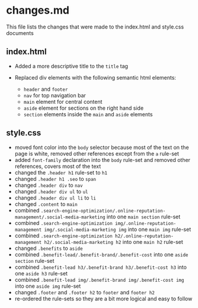 # changes.md

This file lists the changes that were made to the index.html and style.css documents


## index.html

- Added a more descriptive title to the `title` tag

- Replaced div elements with the following semantic html elements:
  - `header` and `footer`
  - `nav` for top navigation bar
  - `main` element for central content
  - `aside` element for sections on the right hand side
  - `section` elements inside the `main` and `aside` elements



## style.css

- moved font color into the `body` selector because most of the text on the page is white, removed other references except from the `a` rule-set
- added `font-family` declaration into the `body` rule-set and removed other references, covers most of the text
- changed the `.header h1` rule-set to `h1`
- changed `.header h1 .seo` to `span`
- changed `.header div` to `nav`
- changed `.header div ul` to `ul`
- changed `.header div ul li` to `li`
- changed `.content` to `main`
- combined `.search-engine-optimization/.online-reputation-management/.social-media-marketing` into one `main section` rule-set
- combined `.search-engine-optimization img/.online-reputation-management img/.social-media-marketing img` into one `main img` rule-set
- combined `.search-engine-optimization h2/.online-reputation-management h2/.social-media-marketing h2` into one `main h2` rule-set
- changed  `.benefits` to `aside`
- combined `.benefit-lead/.benefit-brand/.benefit-cost` into one `aside section` rule-set
- combined `.benefit-lead h3/.benefit-brand h3/.benefit-cost h3` into one `aside h3` rule-set
- combined `.benefit-lead img/.benefit-brand img/.benefit-cost img` into one `aside img` rule-set
- changed `.footer` and `.footer h2` to `footer` and `footer h2`
- re-ordered the rule-sets so they are a bit more logical and easy to follow
